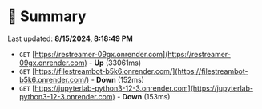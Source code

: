 # 📖 Summary
Last updated: **8/15/2024, 8:18:49 PM**

- `GET` [https://restreamer-09gx.onrender.com](https://restreamer-09gx.onrender.com) - **Up** (33061ms)
- `GET` [https://filestreambot-b5k6.onrender.com/](https://filestreambot-b5k6.onrender.com/) - **Down** (152ms)
- `GET` [https://jupyterlab-python3-12-3.onrender.com](https://jupyterlab-python3-12-3.onrender.com) - **Down** (153ms)
